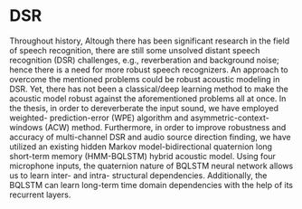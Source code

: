 # DSR
Throughout history, Altough there has been significant research in the field of speech recognition, there are still some unsolved distant speech recognition (DSR) challenges, e.g., reverberation and background noise; hence there is a need for more robust speech recognizers. An approach to overcome the mentioned problems could be robust acoustic modeling in DSR. Yet, there has not been a classical/deep learning method to make the acoustic model robust against the aforementioned problems all at once. In the thesis, in order to dereverberate the input sound, we have employed weighted- prediction-error (WPE) algorithm and asymmetric-context-windows (ACW) method. Furthermore, in order to improve robustness and accuracy of multi-channel DSR and audio source direction finding, we have utilized an existing hidden Markov model-bidirectional quaternion long short-term memory (HMM-BQLSTM) hybrid acoustic model. Using four microphone inputs, the quaternion nature of BQLSTM neural network allows us to learn inter- and intra- structural dependencies. Additionally, the BQLSTM can learn long-term time domain dependencies with the help of its recurrent layers.
